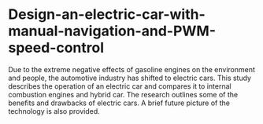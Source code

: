 # Design-an-electric-car-with-manual-navigation-and-PWM-speed-control
Due to the extreme negative effects of gasoline engines on the environment and  people, the automotive industry has shifted to electric cars. This study describes the operation of  an electric car and compares it to internal combustion engines and hybrid car. The research outlines  some of the benefits and drawbacks of electric cars. A brief future picture of the technology is also  provided.
